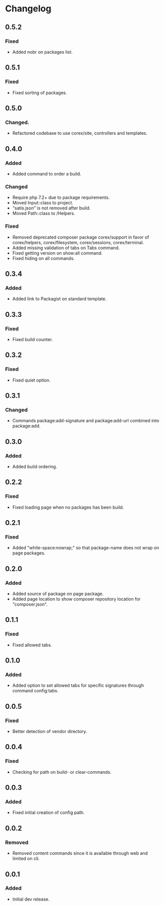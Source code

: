 # Changelog

## 0.5.2

### Fixed
- Added nobr on packages list.

## 0.5.1

### Fixed
- Fixed sorting of packages.

## 0.5.0

### Changed.
- Refactored codebase to use corex/site, controllers and templates.

## 0.4.0

### Added
- Added command to order a build.

### Changed
- Require php 7.2+ due to package requirements.
- Moved Input::class to project.
- "satis.json" is not removed after build.
- Moved Path::class to /Helpers.

### Fixed
- Removed deprecated composer package corex/support in favor of corex/helpers, corex/filesystem, corex/sessions, corex/terminal.
- Added missing validation of tabs on Tabs command.
- Fixed getting version on show:all command.
- Fixed hiding on all commands.

## 0.3.4

### Added
- Added link to Packagist on standard template.

## 0.3.3

### Fixed
- Fixed build counter.

## 0.3.2

### Fixed
- Fixed quiet option.

## 0.3.1

### Changed
- Commands package:add-signature and package:add-url combined into package:add.

## 0.3.0

### Added
- Added build ordering.

## 0.2.2

### Fixed
- Fixed loading page when no packages has been build.

## 0.2.1

### Fixed
- Added "white-space:nowrap;" so that package-name does not wrap on page packages.

## 0.2.0

### Added
- Added source of package on page package.
- Added page location to show composer repository location for "composer.json".

## 0.1.1

### Fixed
- Fixed allowed tabs.

## 0.1.0

### Added
- Added option to set allowed tabs for specific signatures through command config:tabs.

## 0.0.5

### Fixed
- Better detection of vendor directory.

## 0.0.4

### Fixed
- Checking for path on build- or clear-commands.

## 0.0.3

### Added
- Fixed initial creation of config path.

## 0.0.2

### Removed
- Removed content commands since it is available through web and limited on cli.

## 0.0.1

### Added
- Initial dev release.
